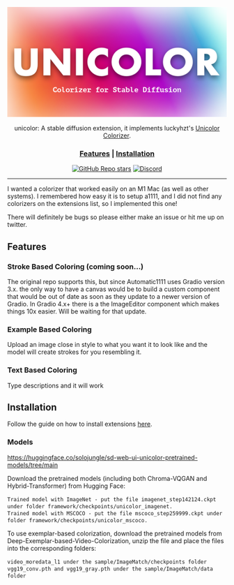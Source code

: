 <div align="center">

![logo](.github/images/logo.png)

unicolor: A stable diffusion extension, it implements luckyhzt's [Unicolor Colorizer](https://github.com/luckyhzt/unicolor).


<h3>

[Features](#features) | [Installation](#installation)

</h3>

[![GitHub Repo stars](https://img.shields.io/github/stars/solojungle/sd-web-ui-unicolor)](https://github.com/solojungle/sd-web-ui-unicolor/stargazers)
[![Discord](https://img.shields.io/twitter/follow/aliawarii)](https://x.com/aliawarii)

</div>

---

I wanted a colorizer that worked easily on an M1 Mac (as well as other systems). I remembered how easy it is to setup a1111, and I did not find any colorizers on the extensions list, so I implemented this one!

There will definitely be bugs so please either make an issue or hit me up on twitter.

## Features

### Stroke Based Coloring (coming soon...)

The original repo supports this, but since Automatic1111 uses Gradio version 3.x. the only way to have a canvas would be to build a custom component that would be out of date as soon as they update to a newer version of Gradio. In Gradio 4.x+ there is a the ImageEditor component which makes things 10x easier. Will be waiting for that update.

### Example Based Coloring

Upload an image close in style to what you want it to look like and the model will create strokes for you resembling it.

### Text Based Coloring

Type descriptions and it will work


## Installation

Follow the guide on how to install extensions [here](https://github.com/AUTOMATIC1111/stable-diffusion-webui/wiki/Extensions).

### Models 

https://huggingface.co/solojungle/sd-web-ui-unicolor-pretrained-models/tree/main

Download the pretrained models (including both Chroma-VQGAN and Hybrid-Transformer) from Hugging Face:

    Trained model with ImageNet - put the file imagenet_step142124.ckpt under folder framework/checkpoints/unicolor_imagenet.
    Trained model with MSCOCO - put the file mscoco_step259999.ckpt under folder framework/checkpoints/unicolor_mscoco.

To use exemplar-based colorization, download the pretrained models from Deep-Exemplar-based-Video-Colorization, unzip the file and place the files into the corresponding folders:

    video_moredata_l1 under the sample/ImageMatch/checkpoints folder
    vgg19_conv.pth and vgg19_gray.pth under the sample/ImageMatch/data folder
    
